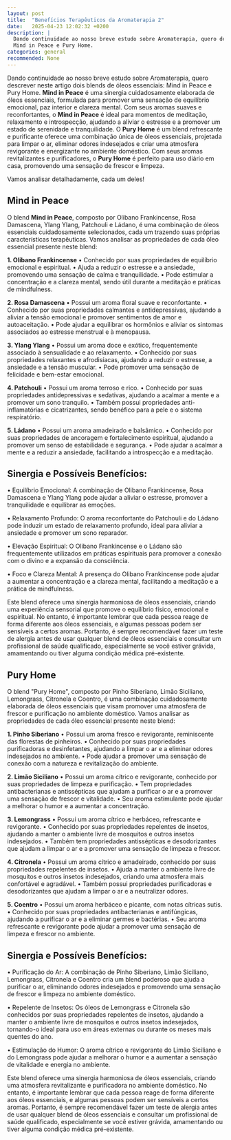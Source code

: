 ```yaml
---
layout: post
title:  "Benefícios Terapêuticos da Aromaterapia 2"
date:   2025-04-23 12:02:32 +0200
description: |
  Dando continuidade ao nosso breve estudo sobre Aromaterapia, quero descrever neste artigo dois blends de óleos essenciais: 
  Mind in Peace e Pury Home.
categories: general
recommended: None
---
```


Dando continuidade ao nosso breve estudo sobre Aromaterapia, quero descrever neste artigo dois blends de óleos essenciais: 
Mind in Peace e Pury Home.
**Mind in Peace** é uma sinergia cuidadosamente elaborada de óleos essenciais, formulada para promover uma sensação de equilíbrio 
emocional, paz interior e clareza mental. Com seus aromas suaves e reconfortantes, o **Mind in Peace** é ideal para momentos de 
meditação, relaxamento e introspecção, ajudando a aliviar o estresse e a promover um estado de serenidade e tranquilidade.
O **Pury Home** é um blend refrescante e purificante oferece uma combinação única de óleos essenciais, projetada para limpar o ar, 
eliminar odores indesejados e criar uma atmosfera revigorante e energizante no ambiente doméstico. Com seus aromas revitalizantes 
e purificadores, o **Pury Home** é perfeito para uso diário em casa, promovendo uma sensação de frescor e limpeza.

Vamos analisar detalhadamente, cada um deles!

## Mind in Peace

O blend **Mind in Peace**, composto por Olibano Frankincense, Rosa Damascena, Ylang Ylang, Patchouli e Ládano, é uma combinação de 
óleos essenciais cuidadosamente selecionados, cada um trazendo suas próprias características terapêuticas. Vamos analisar as 
propriedades de cada óleo essencial presente neste blend:

**1.	Olibano Frankincense**
•	Conhecido por suas propriedades de equilíbrio emocional e espiritual.
•	Ajuda a reduzir o estresse e a ansiedade, promovendo uma sensação de calma e tranquilidade.
•	Pode estimular a concentração e a clareza mental, sendo útil durante a meditação e práticas de mindfulness.

**2.	Rosa Damascena**
•	Possui um aroma floral suave e reconfortante.
•	Conhecido por suas propriedades calmantes e antidepressivas, ajudando a aliviar a tensão emocional e promover 
sentimentos de amor e autoaceitação.
•	Pode ajudar a equilibrar os hormônios e aliviar os sintomas associados ao estresse menstrual e à menopausa.

**3.	Ylang Ylang**
•	Possui um aroma doce e exótico, frequentemente associado à sensualidade e ao relaxamento.
•	Conhecido por suas propriedades relaxantes e afrodisíacas, ajudando a reduzir o estresse, a ansiedade e a tensão muscular.
•	Pode promover uma sensação de felicidade e bem-estar emocional.

**4.	Patchouli**
•	Possui um aroma terroso e rico.
•	Conhecido por suas propriedades antidepressivas e sedativas, ajudando a acalmar a mente e a promover um sono tranquilo.
•	Também possui propriedades anti-inflamatórias e cicatrizantes, sendo benéfico para a pele e o sistema respiratório.

**5.	Ládano**
•	Possui um aroma amadeirado e balsâmico.
•	Conhecido por suas propriedades de ancoragem e fortalecimento espiritual, ajudando a promover um senso de estabilidade e segurança.
•	Pode ajudar a acalmar a mente e a reduzir a ansiedade, facilitando a introspecção e a meditação.

## Sinergia e Possíveis Benefícios:

•	Equilíbrio Emocional: A combinação de Olibano Frankincense, Rosa Damascena e Ylang Ylang pode ajudar a aliviar o estresse, promover 
  a tranquilidade e equilibrar as emoções.
  
•	Relaxamento Profundo: O aroma reconfortante do Patchouli e do Ládano pode induzir um estado de relaxamento profundo, ideal para 
  aliviar a ansiedade e promover um sono reparador.
  
•	Elevação Espiritual: O Olibano Frankincense e o Ládano são frequentemente utilizados em práticas espirituais para promover a conexão 
  com o divino e a expansão da consciência.
  
•	Foco e Clareza Mental: A presença do Olibano Frankincense pode ajudar a aumentar a concentração e a clareza mental, facilitando a meditação 
  e a prática de mindfulness.
  
Este blend oferece uma sinergia harmoniosa de óleos essenciais, criando uma experiência sensorial que promove o equilíbrio físico, 
emocional e espiritual. No entanto, é importante lembrar que cada pessoa reage de forma diferente aos óleos essenciais, e algumas 
pessoas podem ser sensíveis a certos aromas. Portanto, é sempre recomendável fazer um teste de alergia antes de usar qualquer blend 
de óleos essenciais e consultar um profissional de saúde qualificado, especialmente se você estiver grávida, amamentando ou tiver alguma 
condição médica pré-existente.

## Pury Home

O blend "Pury Home", composto por Pinho Siberiano, Limão Siciliano, Lemongrass, Citronela e Coentro, é uma combinação cuidadosamente 
elaborada de óleos essenciais que visam promover uma atmosfera de frescor e purificação no ambiente doméstico. Vamos analisar as propriedades 
de cada óleo essencial presente neste blend:

**1.	Pinho Siberiano**
•	Possui um aroma fresco e revigorante, reminiscente das florestas de pinheiros.
•	Conhecido por suas propriedades purificadoras e desinfetantes, ajudando a limpar o ar e a eliminar odores indesejados no ambiente.
•	Pode ajudar a promover uma sensação de conexão com a natureza e revitalização do ambiente.

**2.	Limão Siciliano**
•	Possui um aroma cítrico e revigorante, conhecido por suas propriedades de limpeza e purificação.
•	Tem propriedades antibacterianas e antissépticas que ajudam a purificar o ar e a promover uma sensação de frescor e vitalidade.
•	Seu aroma estimulante pode ajudar a melhorar o humor e a aumentar a concentração.

**3.	Lemongrass**
•	Possui um aroma cítrico e herbáceo, refrescante e revigorante.
•	Conhecido por suas propriedades repelentes de insetos, ajudando a manter o ambiente livre de mosquitos e outros insetos indesejados.
•	Também tem propriedades antissépticas e desodorizantes que ajudam a limpar o ar e a promover uma sensação de limpeza e frescor.

**4.	Citronela**
•	Possui um aroma cítrico e amadeirado, conhecido por suas propriedades repelentes de insetos.
•	Ajuda a manter o ambiente livre de mosquitos e outros insetos indesejados, criando uma atmosfera mais confortável e agradável.
•	Também possui propriedades purificadoras e desodorizantes que ajudam a limpar o ar e a neutralizar odores.

**5.	Coentro**
•	Possui um aroma herbáceo e picante, com notas cítricas sutis.
•	Conhecido por suas propriedades antibacterianas e antifúngicas, ajudando a purificar o ar e a eliminar germes e bactérias.
•	Seu aroma refrescante e revigorante pode ajudar a promover uma sensação de limpeza e frescor no ambiente.

## Sinergia e Possíveis Benefícios:

•	Purificação do Ar: A combinação de Pinho Siberiano, Limão Siciliano, Lemongrass, Citronela e Coentro cria um blend poderoso que 
  ajuda a purificar o ar, eliminando odores indesejados e promovendo uma sensação de frescor e limpeza no ambiente doméstico.
  
•	Repelente de Insetos: Os óleos de Lemongrass e Citronela são conhecidos por suas propriedades repelentes de insetos, ajudando a 
  manter o ambiente livre de mosquitos e outros insetos indesejados, tornando-o ideal para uso em áreas externas ou durante os meses 
  mais quentes do ano.
  
•	Estimulação do Humor: O aroma cítrico e revigorante do Limão Siciliano e do Lemongrass pode ajudar a melhorar o humor e a aumentar a 
  sensação de vitalidade e energia no ambiente.

  
Este blend oferece uma sinergia harmoniosa de óleos essenciais, criando uma atmosfera revitalizante e purificadora no ambiente doméstico. 
No entanto, é importante lembrar que cada pessoa reage de forma diferente aos óleos essenciais, e algumas pessoas podem ser sensíveis a 
certos aromas. Portanto, é sempre recomendável fazer um teste de alergia antes de usar qualquer blend de óleos essenciais e consultar 
um profissional de saúde qualificado, especialmente se você estiver grávida, amamentando ou tiver alguma condição médica pré-existente.

